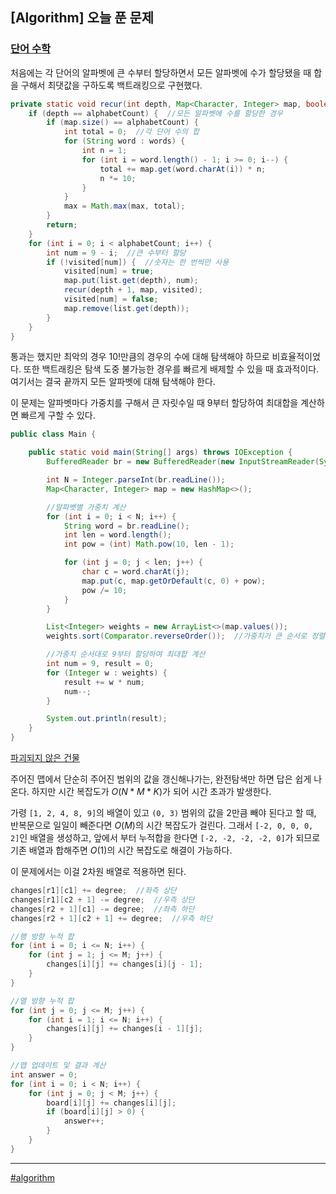 ## [Algorithm] 오늘 푼 문제

### [단어 수학](https://www.acmicpc.net/problem/1339) 

처음에는 각 단어의 알파벳에 큰 수부터 할당하면서 모든 알파벳에 수가 할당됐을 때 합을 구해서 최댓값을 구하도록 백트래킹으로 구현했다.

```java
private static void recur(int depth, Map<Character, Integer> map, boolean[] visited) {
    if (depth == alphabetCount) {  //모든 알파벳에 수를 할당한 경우
        if (map.size() == alphabetCount) {
            int total = 0;  //각 단어 수의 합
            for (String word : words) {
                int n = 1;
                for (int i = word.length() - 1; i >= 0; i--) {
                    total += map.get(word.charAt(i)) * n;
                    n *= 10;
                }
            }
            max = Math.max(max, total);
        }
        return;
    }
    for (int i = 0; i < alphabetCount; i++) {
        int num = 9 - i;  //큰 수부터 할당
        if (!visited[num]) {  //숫자는 한 번씩만 사용
            visited[num] = true;
            map.put(list.get(depth), num);
            recur(depth + 1, map, visited);
            visited[num] = false;
            map.remove(list.get(depth));
        }
    }
}
```

통과는 했지만 최악의 경우 $10!$만큼의 경우의 수에 대해 탐색해야 하므로 비효율적이었다. 또한 백트래킹은 탐색 도중 불가능한 경우를 빠르게 배제할 수 있을 때 효과적이다. 여기서는 결국 끝까지 모든 알파벳에 대해 탐색해야 한다.

이 문제는 알파벳마다 가중치를 구해서 큰 자릿수일 때 9부터 할당하여 최대합을 계산하면 빠르게 구할 수 있다.

```java
public class Main {

    public static void main(String[] args) throws IOException {
        BufferedReader br = new BufferedReader(new InputStreamReader(System.in));

        int N = Integer.parseInt(br.readLine());
        Map<Character, Integer> map = new HashMap<>();

        //알파벳별 가중치 계산
        for (int i = 0; i < N; i++) {
            String word = br.readLine();
            int len = word.length();
            int pow = (int) Math.pow(10, len - 1);

            for (int j = 0; j < len; j++) {
                char c = word.charAt(j);
                map.put(c, map.getOrDefault(c, 0) + pow);
                pow /= 10;
            }
        }

        List<Integer> weights = new ArrayList<>(map.values());
        weights.sort(Comparator.reverseOrder());  //가중치가 큰 순서로 정렬

        //가중치 순서대로 9부터 할당하여 최대합 계산
        int num = 9, result = 0;
        for (Integer w : weights) {
            result += w * num;
            num--;
        }

        System.out.println(result);
    }
}
```

[파괴되지 않은 건물](https://school.programmers.co.kr/learn/courses/30/lessons/92344)

주어진 맵에서 단순히 주어진 범위의 값을 갱신해나가는, 완전탐색만 하면 답은 쉽게 나온다. 하지만 시간 복잡도가 $O(N*M*K)$가 되어 시간 초과가 발생한다. 

가령 `[1, 2, 4, 8, 9]`의 배열이 있고 `(0, 3)` 범위의 값을 2만큼 빼야 된다고 할 때, 반복문으로 일일이 빼준다면 $O(M)$의 시간 복잡도가 걸린다. 그래서 `[-2, 0, 0, 0, 2]`인 배열을 생성하고, 앞에서 부터 누적합을 한다면 `[-2, -2, -2, -2, 0]`가 되므로 기존 배열과 합해주면 $O(1)$의 시간 복잡도로 해결이 가능하다.

이 문제에서는 이걸 2차원 배열로 적용하면 된다. 

```java
changes[r1][c1] += degree;  //좌측 상단
changes[r1][c2 + 1] -= degree;  //우측 상단
changes[r2 + 1][c1] -= degree;  //좌측 하단
changes[r2 + 1][c2 + 1] += degree;  //우측 하단

//행 방향 누적 합
for (int i = 0; i <= N; i++) {
    for (int j = 1; j <= M; j++) {
        changes[i][j] += changes[i][j - 1];
    }
}

//열 방향 누적 합
for (int j = 0; j <= M; j++) {
    for (int i = 1; i <= N; i++) {
        changes[i][j] += changes[i - 1][j];
    }
}

//맵 업데이트 및 결과 계산
int answer = 0;
for (int i = 0; i < N; i++) {
    for (int j = 0; j < M; j++) {
        board[i][j] += changes[i][j];
        if (board[i][j] > 0) {
            answer++;
        }
    }
}
```

***

[#algorithm](https://github.com/wda067/TIL/search?q=%23algorithm&type=code)